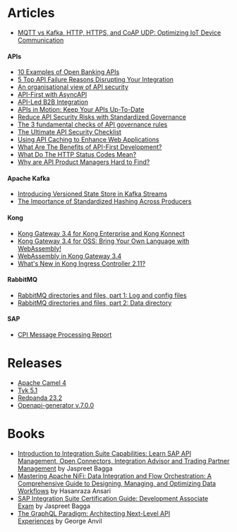 # Articles

- [MQTT vs Kafka, HTTP, HTTPS, and CoAP UDP: Optimizing IoT Device Communication](https://medium.com/data-motion/mqtt-vs-kafka-http-https-and-coap-udp-optimizing-iot-device-communication-aad3120c98b2)

#### APIs

- [10 Examples of Open Banking APIs](https://nordicapis.com/10-examples-of-open-banking-apis/)
- [5 Top API Failure Reasons Disrupting Your Integration](https://blog.stoplight.io/5-top-api-failure-reasons-disrupting-your-integration)
- [An organisational view of API security](https://tyk.io/blog/an-organisational-view-of-api-security/)
- [API-First with AsyncAPI](https://www.asyncapi.com/blog/api-first-with-asyncapi?utm_source=rss)
- [API-Led B2B Integration](https://blog.seeburger.com/api-led-b2b-integration/)
- [APIs in Motion: Keep Your APIs Up-To-Date](https://dzone.com/articles/apis-in-motion-keep-your-apis-up-to-date)
- [Reduce API Security Risks with Standardized Governance](https://konghq.com/blog/enterprise/reduce-api-security-risks-with-standardized-governance)
- [The 3 fundamental checks of API governance rules](https://blog.postman.com/3-checks-api-governance-rules/)
- [The Ultimate API Security Checklist](https://nordicapis.com/the-ultimate-api-security-checklist/)
- [Using API Caching to Enhance Web Applications](https://blog.stoplight.io/using-api-caching-to-enhance-web-applications)
- [What Are The Benefits of API-First Development?](https://nordicapis.com/what-are-the-benefits-of-api-first-development/)
- [What Do The HTTP Status Codes Mean?](https://nordicapis.com/what-do-the-http-status-codes-mean/)
- [Why are API Product Managers Hard to Find?](https://netapinotes.substack.com/p/why-are-api-product-managers-hard)

#### Apache Kafka

- [Introducing Versioned State Store in Kafka Streams](https://www.confluent.io/blog/introducing-versioned-state-store-in-kafka-streams/)
- [The Importance of Standardized Hashing Across Producers](https://www.confluent.io/blog/standardized-hashing-across-java-and-non-java-producers/)

#### Kong

- [Kong Gateway 3.4 for Kong Enterprise and Kong Konnect](https://konghq.com/blog/product-releases/gateway-3-4-enterprise-and-konnect)
- [Kong Gateway 3.4 for OSS: Bring Your Own Language with WebAssembly!](https://konghq.com/blog/product-releases/gateway-3-4-oss)
- [WebAssembly in Kong Gateway 3.4](https://konghq.com/blog/product-releases/webassembly-in-kong-gateway-3-4)
- [What's New in Kong Ingress Controller 2.11?](https://konghq.com/blog/product-releases/kong-ingress-controller-2-11)

#### RabbitMQ

- [RabbitMQ directories and files, part 1: Log and config files](https://www.cloudamqp.com/blog/rabbitmq-directories-and-files-part-1-log-and-config-files.html)
- [RabbitMQ directories and files, part 2: Data directory](https://www.cloudamqp.com/blog/rabbitmq-directories-and-files-part-2-data-directory.html)

#### SAP

- [CPI Message Processing Report](https://blogs.sap.com/?p=1805826)

# Releases

- [Apache Camel 4](https://camel.apache.org/blog/2023/08/camel4-whatsnew/)
- [Tyk 5.1](https://tyk.io/blog/tyk-5-1-building-powerful-data-graphs-and-enhanced-resilience/)
- [Redpanda 23.2](https://redpanda-data.medium.com/announcing-the-general-availability-of-redpanda-23-2-7465a9403a39?source=rss------kafka-5)
- [Openapi-generator v.7.0.0](https://github.com/OpenAPITools/openapi-generator/releases/tag/v7.0.0)

# Books

- [Introduction to Integration Suite Capabilities: Learn SAP API Management, Open Connectors, Integration Advisor and Trading Partner Management](https://a.co/d/bxWOorP) by Jaspreet Bagga 
- [Mastering Apache NiFi: Data Integration and Flow Orchestration: A Comprehensive Guide to Designing, Managing, and Optimizing Data Workflows](https://a.co/d/6yrn2gE) by Hasanraza Ansari 
- [SAP Integration Suite Certification Guide: Development Associate Exam](https://a.co/d/94fRyci) by Jaspreet Bagga
- [The GraphQL Paradigm: Architecting Next-Level API Experiences](https://a.co/d/hil7XLm) by George Anvil